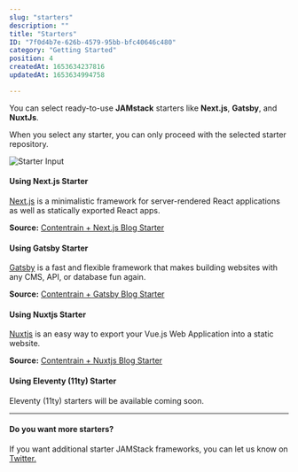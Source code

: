 ```yaml
---
slug: "starters"
description: ""
title: "Starters"
ID: "7f0d4b7e-626b-4579-95bb-bfc40646c480"
category: "Getting Started"
position: 4
createdAt: 1653634237816
updatedAt: 1653634994758

---
```

You can select ready-to-use **JAMstack** starters like **Next.js**, **Gatsby**, and **NuxtJs**. 

<alert type="info">

When you select any starter, you can only proceed with the selected starter repository.

</alert>


![Starter Input](/images/starter-input.png)

#### Using Next.js Starter

[Next.js](https://nextjs.org/) is a minimalistic framework for server-rendered React applications as well as statically exported React apps.

**Source:** [Contentrain + Next.js Blog Starter](https://github.com/Contentrain/nextjs-blog-starter)


#### Using Gatsby Starter

[Gatsby](https://www.gatsbyjs.com/) is a fast and flexible framework that makes building websites with any CMS, API, or database fun again.


**Source:** [Contentrain + Gatsby Blog Starter ](https://github.com/Contentrain/gatsby-blog-starter)

#### Using Nuxtjs Starter

[Nuxtjs](https://nextjs.org/) is an easy way to export your Vue.js Web Application into a static website. 

**Source:** [Contentrain + Nuxtjs Blog Starter](https://github.com/Contentrain/nuxt-blog-starter)


#### Using Eleventy (11ty) Starter

<alert type="warning">

Eleventy (11ty) starters will be available coming soon.

</alert>

---

#### Do you want more starters?

<alert type="info">

If you want additional starter JAMStack frameworks, you can let us know on [Twitter.](https://twitter.com/intent/tweet?text=Hey%20@Contentrain_io%20%F0%9F%91%8B) 

</alert>